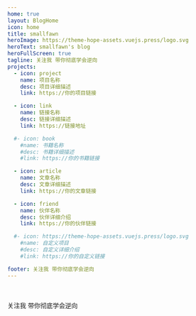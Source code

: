 ```yaml
---
home: true
layout: BlogHome
icon: home
title: smallfawn
heroImage: https://theme-hope-assets.vuejs.press/logo.svg
heroText: smallfawn's blog
heroFullScreen: true
tagline: 关注我 带你彻底学会逆向
projects:
  - icon: project
    name: 项目名称
    desc: 项目详细描述
    link: https://你的项目链接

  - icon: link
    name: 链接名称
    desc: 链接详细描述
    link: https://链接地址

  #- icon: book
    #name: 书籍名称
    #desc: 书籍详细描述
    #link: https://你的书籍链接

  - icon: article
    name: 文章名称
    desc: 文章详细描述
    link: https://你的文章链接

  - icon: friend
    name: 伙伴名称
    desc: 伙伴详细介绍
    link: https://你的伙伴链接

  #- icon: https://theme-hope-assets.vuejs.press/logo.svg
    #name: 自定义项目
    #desc: 自定义详细介绍
    #link: https://你的自定义链接

footer: 关注我 带你彻底学会逆向
---
```

<hitokoto/>
<br/>
<busuanzi/>
<br/>
关注我 带你彻底学会逆向

